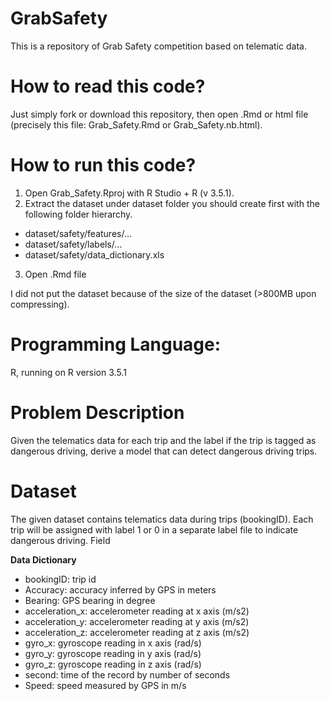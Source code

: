 # GrabSafety
This is a repository of Grab Safety competition based on telematic data. 

# How to read this code? 
Just simply fork or download this repository, then open .Rmd or html file (precisely this file: Grab_Safety.Rmd or Grab_Safety.nb.html). 

# How to run this code? 
1. Open Grab_Safety.Rproj with R Studio + R (v 3.5.1).
2. Extract the dataset under dataset folder you should create first with the following folder hierarchy. 
- dataset/safety/features/...
- dataset/safety/labels/...
- dataset/safety/data_dictionary.xls
3. Open .Rmd file

I did not put the dataset because of the size of the dataset (>800MB upon compressing). 

# Programming Language: 
R, running on R version 3.5.1 

# Problem Description

Given the telematics data for each trip and the label if the trip is tagged as dangerous driving, derive a model that can detect dangerous driving trips.

# Dataset 

The given dataset contains telematics data during trips (bookingID). Each trip will be assigned with label 1 or 0 in a separate label file to indicate dangerous driving.
Field

**Data Dictionary**

- bookingID: trip id
- Accuracy: accuracy inferred by GPS in meters
- Bearing: GPS bearing in degree
- acceleration_x: accelerometer reading at x axis (m/s2)
- acceleration_y: accelerometer reading at y axis (m/s2)
- acceleration_z: accelerometer reading at z axis (m/s2)
- gyro_x: gyroscope reading in x axis (rad/s)
- gyro_y: gyroscope reading in y axis (rad/s)
- gyro_z: gyroscope reading in z axis (rad/s)
- second: time of the record by number of seconds
- Speed: speed measured by GPS in m/s
